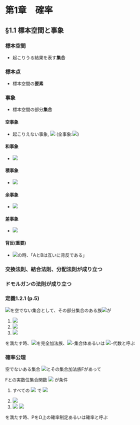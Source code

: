 # 第1章　確率

## §1.1 標本空間と事象

### 標本空間

- 起こりうる結果を表す**集合**

### 標本点

- 標本空間の**要素**

### 事象

- 標本空間の部分**集合**


#### 空事象

- 起こりえない事象, <img src="https://latex.codecogs.com/gif.latex?%5Cdpi%7B120%7D%20%5Cphi"> (全事象:<img src="https://latex.codecogs.com/gif.latex?%5Cdpi%7B120%7D%20%5COmega">)

#### 和事象

- <img src="https://latex.codecogs.com/gif.latex?%5Cdpi%7B120%7D%20A%5Ccup%20B">

#### 積事象

- <img src="https://latex.codecogs.com/gif.latex?%5Cdpi%7B120%7D%20A%5Ccap%20B">

#### 余事象

- <img src="https://latex.codecogs.com/gif.latex?%5Cdpi%7B120%7D%20A%5Ec">

#### 差事象

- <img src="https://latex.codecogs.com/gif.latex?%5Cdpi%7B120%7D%20A%20-%20B%20%3D%20A%5Ccap%20B%5Ec">

#### 背反(重要)

- <img src="https://latex.codecogs.com/gif.latex?%5Cdpi%7B120%7D%20A%5Ccap%20B%20%3D%20%5Cphi">の時、「AとBは互いに背反である」


### 交換法則、結合法則、分配法則が成り立つ

### ドモルガンの法則が成り立つ


### 定義1.2.1 (p.5)

<img src="https://latex.codecogs.com/gif.latex?%5Cdpi%7B120%7D%20%5COmega">を空でない集合として、その部分集合のある族<img src="https://latex.codecogs.com/gif.latex?%5Cdpi%7B120%7D%20F">が

1. <img src="https://latex.codecogs.com/gif.latex?%5Cdpi%7B120%7D%20%5COmega%20%5Cin%20%5Cmathcal%20F">

2. <img src="https://latex.codecogs.com/gif.latex?%5Cdpi%7B120%7D%20A%20%5Cin%20F%20%5CRightarrow%20A%5Ec%20%5Cin%20F">

3. <img src="https://latex.codecogs.com/gif.latex?%5Cdpi%7B120%7D%20A_1%2C%20A_2%2C%20...%20%5Cin%20F%20%5CRightarrow%20%5Ccup_%7Bi%3D1%7D%5E%7B%5Cinfty%7DA_i%20%5Cin%20F">

を満たす時、<img src="https://latex.codecogs.com/gif.latex?%5Cdpi%7B120%7D%20F">を完全加法族、<img src="https://latex.codecogs.com/gif.latex?%5Cdpi%7B120%7D%20%5Csigma">-集合体あるいは <img src="https://latex.codecogs.com/gif.latex?%5Cdpi%7B120%7D%20%5Csigma">-代数と呼ぶ

### 確率公理

空でないある集合 <img src="https://latex.codecogs.com/gif.latex?%5Cdpi%7B120%7D%20%5COmega">とその集合加法族Fがあって

Fとの実数位集合関数 <img src="https://latex.codecogs.com/gif.latex?%5Cdpi%7B120%7D%20P%3A%20F%5Cin%20A%20%5Crightarrow%20P%28A%29%5Cin%20%5CBbb%20R"> が条件

1. すべての <img src="https://latex.codecogs.com/gif.latex?%5Cdpi%7B120%7D%20A%5Cin%20F"> で <img src="https://latex.codecogs.com/gif.latex?%5Cdpi%7B120%7D%20P%28A%29%5Cgeq%200">

2. <img src="https://latex.codecogs.com/gif.latex?%5Cdpi%7B120%7D%20P%28%5COmega%20%29%20%3D%201">

3. <img src="https://latex.codecogs.com/gif.latex?%5Cdpi%7B120%7D%20A_1%2C%20A_2%2C%20...%20%5Cin%20F%2C%20A_i%20%5Ccap%20A_j%20%3D%20%5Cphi%20%5CRightarrow">
   <img src="https://latex.codecogs.com/gif.latex?%5Cdpi%7B120%7D%20P%28%5Ccup_%7Bi%3D1%7D%5E%7B%5Cinfty%7DA_i%29%3D%5CSigma_%7Bi%3D1%7D%5E%7B%5Cinfty%7DP%28A_i%29">

を満たす時、PをΩ上の確率制定あるいは確率と呼ぶ
